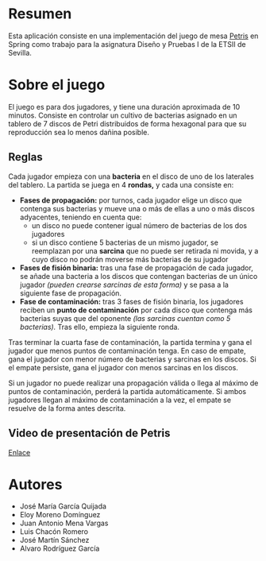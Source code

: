 # Resumen

Esta aplicación consiste en una implementación del juego de mesa [Petris](https://zacatrus.es/petris.html) en Spring como trabajo para la asignatura Diseño y Pruebas I de la ETSII de Sevilla.

# Sobre el juego

El juego es para dos jugadores, y tiene una duración aproximada de 10 minutos. Consiste en controlar un cultivo de bacterias asignado en un tablero de 7 discos de Petri distribuidos de forma hexagonal para que su reproducción sea lo menos dañina posible.

## Reglas

Cada jugador empieza con una **bacteria** en el disco de uno de los laterales del tablero. La partida se juega en 4 **rondas,** y cada una consiste en:

* **Fases de propagación:** por turnos, cada jugador elige un disco que contenga sus bacterias y mueve una o más de ellas a uno o más discos adyacentes, teniendo en cuenta que:
  * un disco no puede contener igual número de bacterias de los dos jugadores 
  * si un disco contiene 5 bacterias de un mismo jugador, se reemplazan por una **sarcina** que no puede ser retirada ni movida, y a cuyo disco no podrán moverse más bacterias de su jugador
* **Fases de fisión binaria:** tras una fase de propagación de cada jugador, se añade una bacteria a los discos que contengan bacterias de un único jugador *(pueden crearse sarcinas de esta forma)* y se pasa a la siguiente fase de propagación.
* **Fase de contaminación:** tras 3 fases de fisión binaria, los jugadores reciben un **punto de contaminación** por cada disco que contenga más bacterias suyas que del oponente *(las sarcinas cuentan como 5 bacterias).* Tras ello, empieza la siguiente ronda.

Tras terminar la cuarta fase de contaminación, la partida termina y gana el jugador que menos puntos de contaminación tenga. En caso de empate, gana el jugador con menor número de bacterias y sarcinas en los discos. Si el empate persiste, gana el jugador con menos sarcinas en los discos.

Si un jugador no puede realizar una propagación válida o llega al máximo de puntos de contaminación, perderá la partida automáticamente. Si ambos jugadores llegan al máximo de contaminación a la vez, el empate se resuelve de la forma antes descrita.

## Video de presentación de Petris

[Enlace](https://www.youtube.com/watch?v=gtE0AmNyh9A)

# Autores

* José María García Quijada
* Eloy Moreno Domínguez
* Juan Antonio Mena Vargas
* Luis Chacón Romero
* José Martín Sánchez
* Alvaro Rodríguez García
